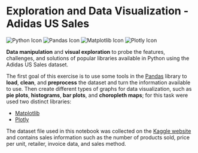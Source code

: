 # Exploration and Data Visualization - Adidas US Sales
![Python Icon](https://user-images.githubusercontent.com/8021054/210265862-16a0919a-a4d5-441b-ab59-9165203a4ebb.svg) ![Pandas Icon](https://user-images.githubusercontent.com/8021054/210265918-fe444779-39ca-4e87-9216-77bc258890ef.svg) ![Matplotlib Icon](https://user-images.githubusercontent.com/8021054/210265976-e0e155e1-271b-4e00-9ddb-b03e24a719ef.svg) ![Plotly Icon](https://user-images.githubusercontent.com/8021054/210266016-d16b65bb-0e5c-4984-8d78-d0473829e837.svg)

**Data manipulation** and **visual exploration** to probe the features, challenges, and solutions of popular libraries available in Python using the Adidas US Sales dataset.

The first goal of this exercise is to use some tools in the [Pandas](https://pandas.pydata.org/) library to **load**, **clean**, and **preprocess** the dataset and turn the information available to use. Then create different types of graphs for data visualization, such as **pie plots**, **histograms**,  **bar plots**, and **choropleth maps**; for this task were used two distinct libraries:

 - [Matplotlib](https://matplotlib.org/)
 - [Plotly](https://plotly.com/)

The dataset file used in this notebook was collected on the [Kaggle website](https://www.kaggle.com/datasets/heemalichaudhari/adidas-sales-dataset) and contains sales information such as the number of products sold, price per unit, retailer, invoice data, and sales method.
